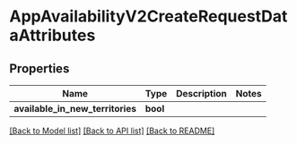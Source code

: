 # AppAvailabilityV2CreateRequestDataAttributes

## Properties

Name | Type | Description | Notes
------------ | ------------- | ------------- | -------------
**available_in_new_territories** | **bool** |  | 

[[Back to Model list]](../README.md#documentation-for-models) [[Back to API list]](../README.md#documentation-for-api-endpoints) [[Back to README]](../README.md)


